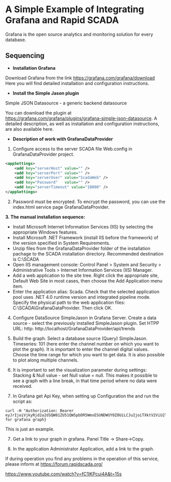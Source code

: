 A Simple Example of Integrating Grafana and Rapid SCADA
=============================
Grafana is the open source analytics and monitoring solution for every database.

Sequencing
------------------
 - **Installation Grafana**
 
  Download Grafana from the link https://grafana.com/grafana/download Here you will find detailed installation and configuration instructions.
  
  - **Install the Simple Jason plugin**
  
  Simple JSON Datasource - a generic backend datasource
    
  You can download the plugin at https://grafana.com/grafana/plugins/grafana-simple-json-datasource. A detailed description, as well as installation and configuration instructions, are also available here.
  
  -  **Description of work with GrafanaDataProvider**
  
  1. Configure access to the server SCADA file Web.config in GrafanaDataProvider project.
```xml
<appSettings>
    <add key="serverHost" value="" />
    <add key="serverPort" value="" />
    <add key="serverUser" value="ScadaWeb" />
    <add key="Password"   value="" />
    <add key="serverTimeout" value="10000" />
</appSettings>
``` 
  
  2. Password must be encrypted.
  To encrypt the password, you can use the index.html service page GrafanaDataProvider.
  
  **3. The manual installation sequence:**
   -  Install Microsoft Internet Information Services (IIS) by selecting the appropriate Windows features.
   -  Install Microsoft .NET Framework (install IIS before the framework) of the version specified in System Requirements.
   -  Unzip files from the GrafanaDataProvider folder of the installation pachage to the SCADA installation directory. Recommended destination is C:\SCADA
   -  Open IIS management console: Control Panel > System and Security > Administrative Tools > Internet Information Services (IIS) Manager.
   -  Add a web application to the site tree. Right click the appropriate site, Default Web Site in most cases, then choose the Add Application menu item.
   -  Enter the application alias: Scada. Check that the selected application pool uses .NET 4.0 runtime version and integrated pipeline mode. Specify the physical path to the web application files: C:\SCADA\GrafanaDataProvider. Then click OK.
      
  4. Configure DataSource SimpleJason in Grafana Server.
Create a data source - select the previously installed SimpleJason plugin.
Set HTPP URL: http: http://localhost/GrafanaDataProvider/api/trends

 5. Build the graph. Select a database source (Query) SimpleJason. Timeseries: 101 (here enter the channel number on which you want to plot the graph). It is important to enter the channel digital values. Choose the time range for which you want to get data. It is also possible to plot along multiple channels.
 
 6. It is important to set the visualization parameter during settings:
    Stacking & Null value - set Null value = null. This makes it possible to see a graph with a line break, in that time period where no data were received.
  
7. In Grafana get Api Key, when setting up Configuration the  and run the script as:

```script
curl -H "Authorization: Bearer eyJrIjoiVjkyRjd2a2dSQW81ZU51QW5pbDR5WmxESUNDWUY0Z0UiLCJuIjoiTXktV2ViU2l0ZS1Nb25pdG9yaW5nIiwiaWQiOjFash//{path for grafana graph}
```

This is just an example.

7. Get a link to your graph in grafana. Panel Title -> Share->Copy.

8. In the application Administrator Application, add a link to the graph.

If during operation you find any problems in the operation of this service, please inform at https://forum.rapidscada.org/

https://www.youtube.com/watch?v=fC1lKPcui4A&t=15s
